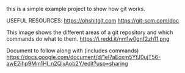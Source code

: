 this is a simple example project to show how git works.

USEFUL RESOURCES:
https://ohshitgit.com
https://git-scm.com/doc

This image shows the different areas of a git repository and which commands do what to them.
https://i.redd.it/nm1w0gnf2zh11.png

Document to follow along with (includes commands)
https://docs.google.com/document/d/1el7aEoxm5YfJ0ujT56-awE2ihp9Mm1HI_n2QlvAob2Y/edit?usp=sharing

